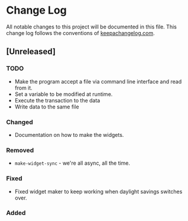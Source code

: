# Change Log
All notable changes to this project will be documented in this file. This change log follows the conventions of [keepachangelog.com](http://keepachangelog.com/).

## [Unreleased]

### TODO
- Make the program accept a file via command line interface and read from it.
- Set a variable to be modified at runtime.
- Execute the transaction to the data
- Write data to the same file

### Changed
- Documentation on how to make the widgets.

### Removed
- `make-widget-sync` - we're all async, all the time.

### Fixed
- Fixed widget maker to keep working when daylight savings switches over.

### Added
